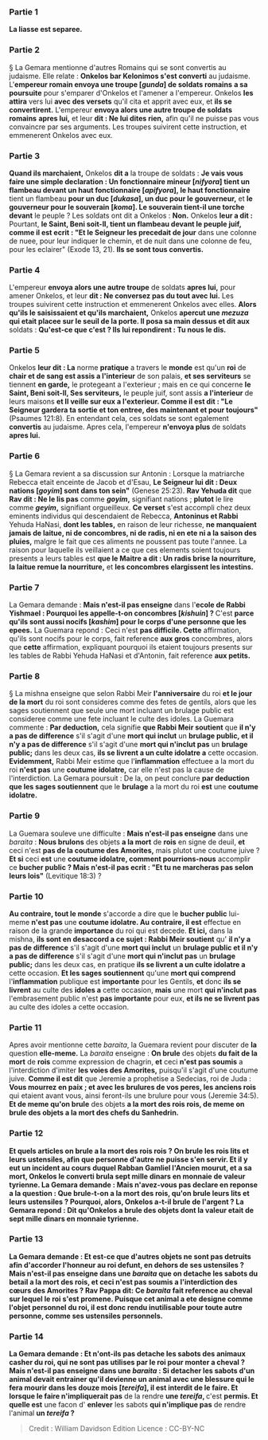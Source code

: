 
### Partie 1
<b>La liasse est separee.</b>

### Partie 2
§ La Gemara mentionne d'autres Romains qui se sont convertis au judaisme. Elle relate : <b>Onkelos bar Kelonimos s'est converti</b> au judaisme. L'<b>empereur romain envoya une troupe [<i>gunda</i>] de soldats romains</b> <b>a sa poursuite</b> pour s'emparer d'Onkelos et l'amener a l'empereur. Onkelos <b>les attira</b> vers lui <b>avec des versets</b> qu'il cita et apprit avec eux, et <b>ils se convertirent.</b> L'empereur <b>envoya alors une autre troupe de soldats romains</b> <b>apres lui,</b> et leur <b>dit : Ne lui dites rien,</b> afin qu'il ne puisse pas vous convaincre par ses arguments. Les troupes suivirent cette instruction, et emmenerent Onkelos avec eux.

### Partie 3
<b>Quand ils marchaient,</b> Onkelos <b>dit a</b> la troupe de soldats : <b>Je vais vous faire une simple declaration : Un fonctionnaire mineur [<i>nifyora</i>] tient un flambeau devant un haut fonctionnaire [<i>apifyora</i>], le haut fonctionnaire</b> tient un flambeau <b>pour un duc [<i>dukasa</i>], un duc pour le gouverneur,</b> et <b>le gouverneur pour le souverain [<i>koma</i>]. Le souverain tient-il une torche devant</b> le peuple ? Les soldats ont dit a Onkelos : <b>Non.</b> Onkelos <b>leur a dit :</b> Pourtant, <b>le Saint, Beni soit-Il, tient un flambeau devant le peuple juif, comme il est ecrit : "Et le Seigneur les precedait de jour</b> dans une colonne de nuee, pour leur indiquer le chemin, et de nuit dans une colonne de feu, pour les eclairer" (Exode 13, 21). <b>Ils se sont tous convertis.</b>

### Partie 4
L'empereur <b>envoya alors une autre troupe</b> de soldats <b>apres lui,</b> pour amener Onkelos, et leur <b>dit : Ne conversez pas du tout avec lui.</b> Les troupes suivirent cette instruction et emmenerent Onkelos avec elles. <b>Alors qu'ils le saisissaient et qu'ils marchaient,</b> Onkelos <b>apercut une <i>mezuza</i> qui etait placee sur le seuil de la porte. Il posa sa main dessus et dit aux</b> soldats : <b>Qu'est-ce que c'est ? Ils lui repondirent : Tu nous le dis.</b>

### Partie 5
Onkelos <b>leur dit : La</b> norme <b>pratique</b> a travers le <b>monde</b> est qu'un <b>roi</b> de <b>chair et de sang est assis a l'interieur</b> de son palais, <b>et ses serviteurs</b> se tiennent <b>en garde,</b> le protegeant a l'exterieur ; mais</b> en ce qui concerne <b>le Saint, Beni soit-Il, Ses serviteurs,</b> le peuple juif, sont assis <b>a l'interieur</b> de leurs maisons <b>et Il veille sur eux a l'exterieur. Comme il est dit : "Le Seigneur gardera ta sortie et ton entree, des maintenant et pour toujours"</b> (Psaumes 121:8). En entendant cela, ces soldats se sont egalement <b>convertis</b> au judaisme. Apres cela, l'empereur <b>n'envoya plus</b> de soldats <b>apres lui.</b>

### Partie 6
§ La Gemara revient a sa discussion sur Antonin : Lorsque la matriarche Rebecca etait enceinte de Jacob et d'Esau, <b>Le Seigneur lui dit : Deux nations [<i>goyim</i>] sont dans ton sein"</b> (Genese 25:23). <b>Rav Yehuda dit</b> que <b>Rav dit : Ne le lis pas</b> comme <b><i>goyim</i>,</b> signifiant nations ; <b>plutot</b> le lire comme <b><i>geyim</i>,</b> signifiant orgueilleux. <b>Ce verset</b> s'est accompli chez deux eminents individus qui descendaient de Rebecca, <b>Antoninus et Rabbi</b> Yehuda HaNasi, <b>dont les tables,</b> en raison de leur richesse, <b>ne manquaient jamais de laitue, ni de concombres, ni de radis, ni en ete ni a la saison des pluies,</b> malgre le fait que ces aliments ne poussent pas toute l'annee. La raison pour laquelle ils veillaient a ce que ces elements soient toujours presents a leurs tables est <b>que le Maitre a dit : Un radis brise la nourriture, la laitue remue la nourriture,</b> et <b>les concombres elargissent les intestins.</b>

### Partie 7
La Gemara demande : <b>Mais n'est-il pas enseigne</b> dans l'<b>ecole de Rabbi Yishmael : Pourquoi les appelle-t-on concombres [<i>kishuin</i>] ? </b> C'est <b>parce qu'ils sont aussi nocifs [<i>kashim</i>] pour le corps d'une personne que les epees.</b> La Guemara repond : Ceci n'est <b>pas difficile. Cette</b> affirmation, qu'ils sont nocifs pour le corps, fait reference <b>aux gros</b> concombres, alors que <b>cette</b> affirmation, expliquant pourquoi ils etaient toujours presents sur les tables de Rabbi Yehuda HaNasi et d'Antonin, fait reference <b>aux petits.</b>

### Partie 8
§ La mishna enseigne que selon Rabbi Meir <b>l'anniversaire</b> du roi <b>et le jour de la mort</b> du roi sont consideres comme des fetes de gentils, alors que les sages soutiennent que seule une mort incluant un brulage public est consideree comme une fete incluant le culte des idoles. La Guemara commente : <b>Par deduction,</b> cela signifie <b>que Rabbi Meir soutient</b> que <b>il n'y a pas de difference</b> s'il s'agit d'une <b>mort qui inclut</b> un <b>brulage public, et il n'y a pas de difference</b> s'il s'agit d'une <b>mort qui n'inclut pas</b> un <b>brulage public;</b> dans les deux cas, <b>ils se livrent a un culte idolatre a</b> cette occasion. <b>Evidemment,</b> Rabbi Meir estime que l'<b>inflammation</b> effectuee a la mort du roi <b>n'est pas</b> une <b>coutume idolatre,</b> car elle n'est pas la cause de l'interdiction. La Gemara poursuit : De la, on peut conclure <b>par deduction que les sages soutiennent</b> que le <b>brulage</b> a la mort du roi <b>est</b> une <b>coutume idolatre.</b>

### Partie 9
La Guemara souleve une difficulte : <b>Mais n'est-il pas enseigne</b> dans une <i>baraita</i> : <b>Nous brulons</b> des objets <b>a la mort</b> de <b>rois</b> en signe de deuil, <b>et</b> ceci n'est <b>pas de la coutume des Amorites,</b> mais plutot une coutume juive ? <b>Et si</b> ceci <b>est</b> une <b>coutume idolatre, comment pourrions-nous</b> accomplir ce <b>bucher public ? Mais n'est-il pas ecrit : "Et tu ne marcheras pas selon leurs lois"</b> (Levitique 18:3) ?

### Partie 10
<b>Au contraire, tout le monde</b> s'accorde a dire que le <b>bucher public</b> lui-meme <b>n'est pas</b> une <b>coutume idolatre. Au contraire, il est</b> effectue en raison de la grande <b>importance</b> du roi qui est decede. <b>Et ici,</b> dans la mishna, <b>ils sont en desaccord a ce sujet : Rabbi Meir soutient</b> qu' <b>il n'y a pas de difference</b> s'il s'agit d'une <b>mort qui inclut</b> un <b>brulage public et il n'y a pas de difference</b> s'il s'agit d'une <b>mort qui n'inclut pas</b> un <b>brulage public;</b> dans les deux cas, en pratique <b>ils se livrent a un culte idolatre a</b> cette occasion. <b>Et les sages soutiennent</b> qu'une <b>mort qui comprend</b> l'<b>inflammation</b> publique est <b>importante</b> pour les Gentils, <b>et</b> donc <b>ils se livrent</b> au culte des <b>idoles a</b> cette occasion, <b>mais</b> une mort <b>qui n'inclut pas</b> l'embrasement public</b> n'est <b>pas importante</b> pour eux, <b>et ils ne se livrent pas</b> au culte des idoles a</b> cette occasion.

### Partie 11
Apres avoir mentionne cette <i>baraita</i>, la Guemara revient pour discuter de <b>la</b> question <b>elle-meme.</b> La <i>baraita</i> enseigne : <b>On brule</b> des objets <b>du fait de la mort</b> de <b>rois</b> comme expression de chagrin, <b>et</b> ceci <b>n'est pas soumis</b> a l'interdiction d'imiter <b>les voies des Amorites,</b> puisqu'il s'agit d'une coutume juive. <b>Comme il est dit</b> que Jeremie a prophetise a Sedecias, roi de Juda : <b>Vous mourrez en paix ; et avec les brulures de vos peres, les anciens rois</b> qui etaient avant vous, ainsi feront-ils une brulure pour vous</b> (Jeremie 34:5). <b>Et de meme qu'on brule</b> des objets <b>a la mort des <b>rois rois, de meme on brule</b> des objets <b>a la mort</b> des <b>chefs du Sanhedrin.</b>

### Partie 12
<b>Et quels</b> articles <b>on brule a la</b> mort des <b>rois rois ?</b> On brule les rois <b>lits et leurs ustensiles,</b> afin que personne d'autre ne puisse s'en servir. <b>Et</b> il y eut <b>un incident au cours duquel Rabban Gamliel l'Ancien mourut, et a</b> sa mort, <b>Onkelos le converti brula sept mille dinars</b> en monnaie de valeur <b>tyrienne</b>. La Gemara demande : <b>Mais n'avez-vous pas declare</b> en reponse a la question : <b>Que brule-t-on a</b> la mort des rois, qu'on brule <b>leurs lits et leurs ustensiles ?</b> Pourquoi, alors, Onkelos a-t-il brule de l'argent ? La Gemara repond : <b>Dit</b> qu'Onkelos a brule des objets dont la valeur <b>etait de sept mille dinars</b> en <b>monnaie tyrienne</b>.

### Partie 13
La Gemara demande : <b>Et</b> est-ce que <b>d'autres objets ne sont pas</b> detruits afin d'accorder l'honneur au roi defunt, en dehors de ses ustensiles ? <b>Mais n'est-il pas enseigne</b> dans une <i>baraita</i> que <b>on detache</b> les sabots du betail <b>a la mort</b> des <b>rois, et</b> ceci <b>n'est pas soumis</b> a l'interdiction des <b>cœurs des Amorites ? Rav Pappa dit:</b> Ce <i>baraita</i> fait reference au <b>cheval sur lequel</b> le roi <b>s'est promene.</b> Puisque cet animal a ete designe comme l'objet personnel du roi, il est donc rendu inutilisable pour toute autre personne, comme ses ustensiles personnels.

### Partie 14
La Gemara demande : <b>Et</b> n'ont-ils <b>pas</b> detache les sabots des <b>animaux casher</b> du roi, qui ne sont pas utilises par le roi pour monter a cheval ? <b>Mais n'est-il pas enseigne</b> dans une <i>baraita</i> : Si <b>detacher</b> les sabots d'un animal devait <b>entrainer</b> qu'il devienne <b>un animal avec une blessure qui le fera mourir dans les douze mois [<i>tereifa</i>], </b> il est <b>interdit</b> de le faire. <b>Et lorsque</b> le faire n'impliquerait pas</b> de la rendre <b>une <i>tereifa</i>, </b> c'est <b>permis. Et quelle est</b> une facon d' <b>enlever</b> les sabots <b>qui n'implique pas</b> de rendre l'animal <b>un <i>tereifa</i> ?</b>

>Credit : William Davidson Edition
>Licence : CC-BY-NC